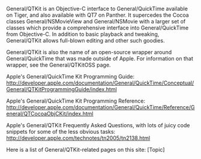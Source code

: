 

General/QTKit is  an Objective-C interface to General/QuickTime available on Tiger, and also available with QT7 on Panther. It supercedes the Cocoa classes General/NSMovieView and General/NSMovie with a larger set of classes which provide a comprehensive interface into General/QuickTime from Objective-C. In addition to basic playback and tweaking, General/QTKit allows full-blown editing and other such goodies.

General/QTKit is also the name of an open-source wrapper around General/QuickTime that was made outside of Apple. For information on that wrapper, see the General/QTKitOSS page.

Apple's General/QuickTime Kit Programming Guide: http://developer.apple.com/documentation/General/QuickTime/Conceptual/General/QTKitProgrammingGuide/index.html

Apple's General/QuickTime Kit Programming Reference: http://developer.apple.com/documentation/General/QuickTime/Reference/General/QTCocoaObjCKit/index.html

Apple's General/QTKit Frequently Asked Questions, with lots of juicy code snippets for some of the less obvious tasks: http://developer.apple.com/technotes/tn2005/tn2138.html

Here is a list of General/QTKit-related pages on this site: [Topic]